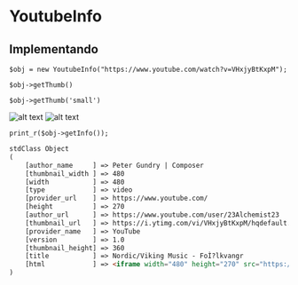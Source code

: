# YoutubeInfo

## Implementando

    $obj = new YoutubeInfo("https://www.youtube.com/watch?v=VHxjyBtKxpM");

    $obj->getThumb()

    $obj->getThumb('small')

![alt text](https://i.ytimg.com/vi/VHxjyBtKxpM/hqdefault.jpg)
![alt text](https://i1.ytimg.com/vi/VHxjyBtKxpM/default.jpg )

    print_r($obj->getInfo());
```html
stdClass Object
(
    [author_name     ] => Peter Gundry | Composer
    [thumbnail_width ] => 480
    [width           ] => 480
    [type            ] => video
    [provider_url    ] => https://www.youtube.com/
    [height          ] => 270
    [author_url      ] => https://www.youtube.com/user/23Alchemist23
    [thumbnail_url   ] => https://i.ytimg.com/vi/VHxjyBtKxpM/hqdefault.jpg
    [provider_name   ] => YouTube
    [version         ] => 1.0
    [thumbnail_height] => 360
    [title           ] => Nordic/Viking Music - FoÌ?lkvangr
    [html            ] => <iframe width="480" height="270" src="https://www.youtube.com/embed/VHxjyBtKxpM?feature=oembed" frameborder="0" allow="autoplay; encrypted-media" allowfullscreen=""></iframe>
)
```
